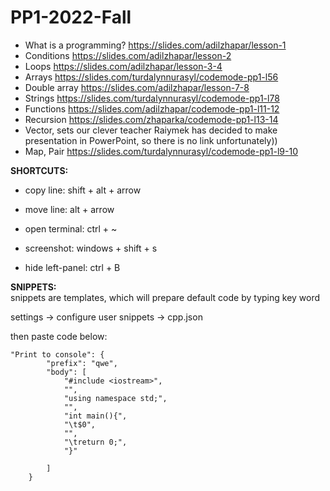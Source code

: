 # PP1-2022-Fall

- What is a programming?
https://slides.com/adilzhapar/lesson-1
- Conditions
https://slides.com/adilzhapar/lesson-2
- Loops
https://slides.com/adilzhapar/lesson-3-4
- Arrays
https://slides.com/turdalynnurasyl/codemode-pp1-l56
- Double array
https://slides.com/adilzhapar/lesson-7-8
- Strings
https://slides.com/turdalynnurasyl/codemode-pp1-l78
- Functions
https://slides.com/adilzhapar/codemode-pp1-l11-12
- Recursion
https://slides.com/zhaparka/codemode-pp1-l13-14
- Vector, sets
our clever teacher Raiymek has decided to make presentation in PowerPoint, so there is no link unfortunately))
- Map, Pair
https://slides.com/turdalynnurasyl/codemode-pp1-l9-10

**SHORTCUTS:**

- copy line: shift + alt + arrow

- move line: alt + arrow

- open terminal: ctrl + ~

- screenshot: windows + shift + s

- hide left-panel: ctrl + B


**SNIPPETS:** <br> 
snippets are templates, which will prepare default code by typing key word

settings -> configure user snippets -> cpp.json

then paste code below:
```
"Print to console": {
		"prefix": "qwe",
		"body": [
			"#include <iostream>",
			"",
			"using namespace std;",
			"",
			"int main(){",
			"\t$0",
			"",
			"\treturn 0;",
			"}"

		]
	}
```
